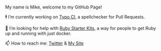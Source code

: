 My name is Mike, welcome to my GitHub Page!

🕴 I’m currently working on [Typo CI](https://github.com/marketplace/typo-ci), a spellchecker for Pull Requests.

🙏 I’m looking for help with [Ruby Starter Kits](https://github.com/Ruby-Starter-Kits/), a way for people to get Ruby up and running with just docker.

📫 How to reach me: [Twitter](https://twitter.com/MikeRogers0) & [My Site](https://mikerogers.io/)
